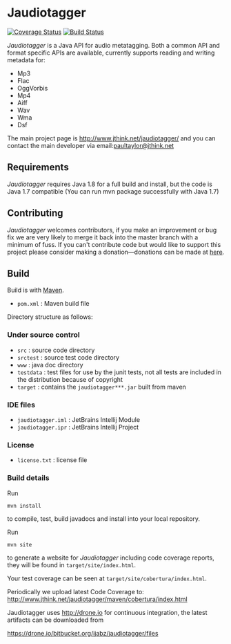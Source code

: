 # Jaudiotagger

[![Coverage Status](https://coveralls.io/repos/ijabz/jaudiotagger/badge.svg?branch=master&service=bitbucket)](https://coveralls.io/bitbucket/ijabz/jaudiotagger?branch=master)
[![Build Status](https://drone.io/bitbucket.org/ijabz/jaudiotagger/status.png)](https://drone.io/bitbucket.org/ijabz/jaudiotagger/latest)

*Jaudiotagger* is a Java API for audio metatagging. Both a common API and format
specific APIs are available, currently supports reading and writing metadata for:

- Mp3
- Flac
- OggVorbis
- Mp4
- Aiff
- Wav
- Wma
- Dsf

The main project page is http://www.jthink.net/jaudiotagger/ and you can contact the main developer via email:paultaylor@jthink.net

## Requirements

*Jaudiotagger* requires Java 1.8 for a full build and install, but the code is Java 1.7 compatible
(You can run mvn package successfully with Java 1.7)

## Contributing

*Jaudiotagger* welcomes contributors, if you make an improvement or bug fix we are
very likely to merge it back into the master branch with a minimum of fuss.
If you can't contribute code but would like to support this project please consider
making a donation—donations can be made at
[here](http://www.jthink.net/jaudiotagger/donate.jsp).

## Build

Build is with [Maven](http://maven.apache.org).

- `pom.xml` : Maven build file

Directory structure as follows:

### Under source control

- `src`                  : source code directory
- `srctest`              : source test code directory
- `www`                  : java doc directory
- `testdata`             : test files for use by the junit tests, not all tests are included in the distribution because of copyright
- `target`               : contains the `jaudiotagger***.jar` built from maven

### IDE files

- `jaudiotagger.iml`     : JetBrains Intellij Module
- `jaudiotagger.ipr`     : JetBrains Intellij Project

### License

- `license.txt` : license file
 
 
### Build details

Run

    mvn install

to compile, test, build javadocs and install into your local repository.

Run

    mvn site

to generate a website for *Jaudiotagger* including code coverage reports,
they will be found in `target/site/index.html`.

Your test coverage can be seen at `target/site/cobertura/index.html`.

Periodically we upload latest Code Coverage to:
http://www.jthink.net/jaudiotagger/maven/cobertura/index.html

Jaudiotagger uses http://drone.io for continuous integration, the latest artifacts can be downloaded from

https://drone.io/bitbucket.org/ijabz/jaudiotagger/files
